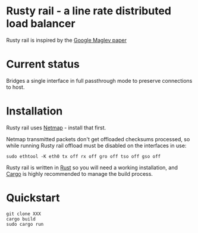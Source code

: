 # Rusty rail - a line rate distributed load balancer

Rusty rail is inspired by the [Google Maglev
paper](http://research.google.com/pubs/pub44824.html)

# Current status

Bridges a single interface in full passthrough mode to preserve connections to
host.

# Installation

Rusty rail uses [Netmap](https://github.com/luigirizzo/netmap) - install that
first.

Netmap transmitted packets don't get offloaded checksums processed, so while
running Rusty rail offload must be disabled on the interfaces in use:

```
sudo ethtool -K eth0 tx off rx off gro off tso off gso off
```

Rusty rail is written in [Rust](https://www.rust-lang.org/) so you will need a
working installation, and [Cargo](http://doc.crates.io/index.html) is highly
recommended to manage the build process.

# Quickstart

```
git clone XXX
cargo build
sudo cargo run
```
